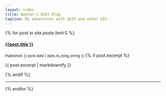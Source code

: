 ```yaml
---
layout: index
title: Nathan's QGIS Blog
tagline: My adventures with QGIS and other GIS.
---
```


<div class="posts">
  {% for post in site.posts limit:5 %}
    <div class="post">
      <h4><a href="{{ post.url }}">{{post.title }}</a></h4>
      <small>Published: {{ post.date | date_to_long_string }}</small>
      {% if post.excerpt %}
	    <div class="excerpt">
	  	  <p>{{ post.excerpt | markdownify }}</p>
	     </div>
      {% endif %}
    </div>
    <hr />
  {% endfor %}
</div>

